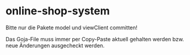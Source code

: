 # online-shop-system

Bitte nur die Pakete model und viewClient committen!

Das Goja-File muss immer per Copy-Paste aktuell gehalten werden bzw. neue Änderungen ausgecheckt werden. 
